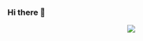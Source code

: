 ### Hi there 👋

<p align="center">
  <img src="https://github-readme-stats.vercel.app/api/?username=dolboleysa&title_color=e07eed&text_color=9f9f9f&show_icons=true&bg_color=00000000&hide_border=true&icon_color=e07eed&hide_title=true&count_private=true" />
</p>

<!--
**dolbolesya/dolbolesya** is a ✨ _special_ ✨ repository because its `README.md` (this file) appears on your GitHub profile.
